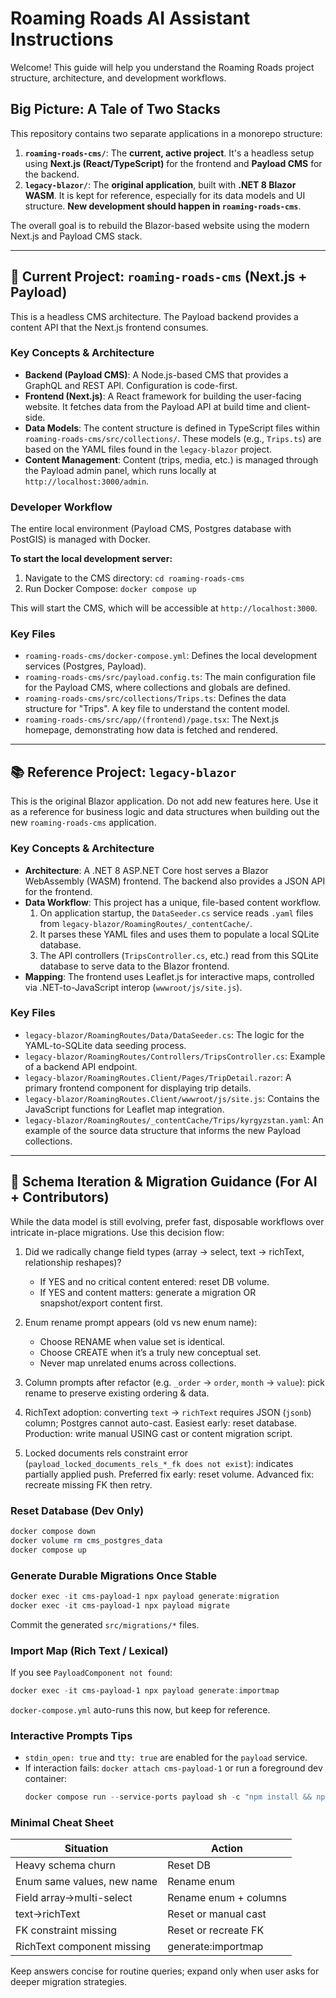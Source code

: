 # Roaming Roads AI Assistant Instructions

Welcome! This guide will help you understand the Roaming Roads project structure, architecture, and development workflows.

## Big Picture: A Tale of Two Stacks

This repository contains two separate applications in a monorepo structure:

1.  **`roaming-roads-cms/`**: The **current, active project**. It's a headless setup using **Next.js (React/TypeScript)** for the frontend and **Payload CMS** for the backend.
2.  **`legacy-blazor/`**: The **original application**, built with **.NET 8 Blazor WASM**. It is kept for reference, especially for its data models and UI structure. **New development should happen in `roaming-roads-cms`**.

The overall goal is to rebuild the Blazor-based website using the modern Next.js and Payload CMS stack.

---

## 🚀 Current Project: `roaming-roads-cms` (Next.js + Payload)

This is a headless CMS architecture. The Payload backend provides a content API that the Next.js frontend consumes.

### Key Concepts & Architecture

-   **Backend (Payload CMS)**: A Node.js-based CMS that provides a GraphQL and REST API. Configuration is code-first.
-   **Frontend (Next.js)**: A React framework for building the user-facing website. It fetches data from the Payload API at build time and client-side.
-   **Data Models**: The content structure is defined in TypeScript files within `roaming-roads-cms/src/collections/`. These models (e.g., `Trips.ts`) are based on the YAML files found in the `legacy-blazor` project.
-   **Content Management**: Content (trips, media, etc.) is managed through the Payload admin panel, which runs locally at `http://localhost:3000/admin`.

### Developer Workflow

The entire local environment (Payload CMS, Postgres database with PostGIS) is managed with Docker.

**To start the local development server:**

1.  Navigate to the CMS directory: `cd roaming-roads-cms`
2.  Run Docker Compose: `docker compose up`

This will start the CMS, which will be accessible at `http://localhost:3000`.

### Key Files

-   `roaming-roads-cms/docker-compose.yml`: Defines the local development services (Postgres, Payload).
-   `roaming-roads-cms/src/payload.config.ts`: The main configuration file for the Payload CMS, where collections and globals are defined.
-   `roaming-roads-cms/src/collections/Trips.ts`: Defines the data structure for "Trips". A key file to understand the content model.
-   `roaming-roads-cms/src/app/(frontend)/page.tsx`: The Next.js homepage, demonstrating how data is fetched and rendered.

---

## 📚 Reference Project: `legacy-blazor`

This is the original Blazor application. Do not add new features here. Use it as a reference for business logic and data structures when building out the new `roaming-roads-cms` application.

### Key Concepts & Architecture

-   **Architecture**: A .NET 8 ASP.NET Core host serves a Blazor WebAssembly (WASM) frontend. The backend also provides a JSON API for the frontend.
-   **Data Workflow**: This project has a unique, file-based content workflow.
    1.  On application startup, the `DataSeeder.cs` service reads `.yaml` files from `legacy-blazor/RoamingRoutes/_contentCache/`.
    2.  It parses these YAML files and uses them to populate a local SQLite database.
    3.  The API controllers (`TripsController.cs`, etc.) read from this SQLite database to serve data to the Blazor frontend.
-   **Mapping**: The frontend uses Leaflet.js for interactive maps, controlled via .NET-to-JavaScript interop (`wwwroot/js/site.js`).

### Key Files

-   `legacy-blazor/RoamingRoutes/Data/DataSeeder.cs`: The logic for the YAML-to-SQLite data seeding process.
-   `legacy-blazor/RoamingRoutes/Controllers/TripsController.cs`: Example of a backend API endpoint.
-   `legacy-blazor/RoamingRoutes.Client/Pages/TripDetail.razor`: A primary frontend component for displaying trip details.
-   `legacy-blazor/RoamingRoutes.Client/wwwroot/js/site.js`: Contains the JavaScript functions for Leaflet map integration.
-   `legacy-blazor/RoamingRoutes/_contentCache/Trips/kyrgyzstan.yaml`: An example of the source data structure that informs the new Payload collections.

---

## 🧪 Schema Iteration & Migration Guidance (For AI + Contributors)

While the data model is still evolving, prefer fast, disposable workflows over intricate in-place migrations. Use this decision flow:

1. Did we radically change field types (array → select, text → richText, relationship reshapes)?
    - If YES and no critical content entered: reset DB volume.
    - If YES and content matters: generate a migration OR snapshot/export content first.

2. Enum rename prompt appears (old vs new enum name):
    - Choose RENAME when value set is identical.
    - Choose CREATE when it’s a truly new conceptual set.
    - Never map unrelated enums across collections.

3. Column prompts after refactor (e.g. `_order` → `order`, `month` → `value`): pick rename to preserve existing ordering & data.

4. RichText adoption: converting `text` → `richText` requires JSON (`jsonb`) column; Postgres cannot auto-cast. Easiest early: reset database. Production: write manual USING cast or content migration script.

5. Locked documents rels constraint error (`payload_locked_documents_rels_*_fk does not exist`): indicates partially applied push. Preferred fix early: reset volume. Advanced fix: recreate missing FK then retry.

### Reset Database (Dev Only)
```powershell
docker compose down
docker volume rm cms_postgres_data
docker compose up
```

### Generate Durable Migrations Once Stable
```powershell
docker exec -it cms-payload-1 npx payload generate:migration
docker exec -it cms-payload-1 npx payload migrate
```
Commit the generated `src/migrations/*` files.

### Import Map (Rich Text / Lexical)
If you see `PayloadComponent not found`:
```powershell
docker exec -it cms-payload-1 npx payload generate:importmap
```
`docker-compose.yml` auto-runs this now, but keep for reference.

### Interactive Prompts Tips
- `stdin_open: true` and `tty: true` are enabled for the `payload` service.
- If interaction fails: `docker attach cms-payload-1` or run a foreground dev container:
  ```powershell
  docker compose run --service-ports payload sh -c "npm install && npm run dev"
  ```

### Minimal Cheat Sheet
| Situation | Action |
|-----------|--------|
| Heavy schema churn | Reset DB |
| Enum same values, new name | Rename enum |
| Field array→multi-select | Rename enum + columns |
| text→richText | Reset or manual cast |
| FK constraint missing | Reset or recreate FK |
| RichText component missing | generate:importmap |

Keep answers concise for routine queries; expand only when user asks for deeper migration strategies.
